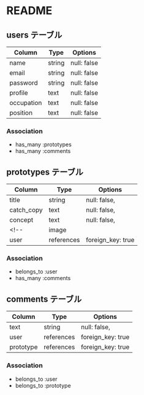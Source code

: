 # README

## users テーブル

| Column   | Type   | Options     |
| -------- | ------ | ----------- |
| name     | string | null: false |
| email    | string | null: false |
| password | string | null: false |
| profile  | text   | null: false |
|occupation| text   | null: false |
| position | text   | null: false |

### Association

- has_many :prototypes
- has_many :comments

## prototypes テーブル

| Column     | Type       | Options      |
| ------     | ---------- | ------------ |
| title      | string     | null: false, |
| catch_copy | text       | null: false, |
| concept    | text       | null: false, |
<!-- | image      |          | null: false, foreign_key: true| -->
| user       |references  | foreign_key: true|


### Association

- belongs_to :user
- has_many :comments


## comments テーブル

| Column   | Type       | Options                       |
| -------  | ---------- | ------------------------------|
| text     | string     | null: false,                  |
| user     | references | foreign_key: true|
| prototype| references | foreign_key: true|

### Association

- belongs_to :user
- belongs_to :prototype